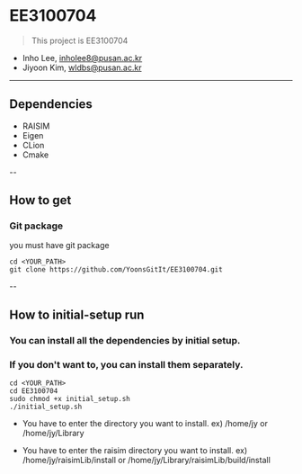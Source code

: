 # EE3100704

>This project is EE3100704
- Inho Lee, [inholee8@pusan.ac.kr](inholee8@pusan.ac.kr)
- Jiyoon Kim, [wldbs@pusan.ac.kr](wldbs2385@pusan.ac.kr)
---
## Dependencies
- RAISIM
- Eigen
- CLion
- Cmake


--
## How to get
### Git package
you must have git package
```text
cd <YOUR_PATH>
git clone https://github.com/YoonsGitIt/EE3100704.git
```

--
## How to initial-setup run
### You can install all the dependencies by initial setup.
### If you don't want to, you can install them separately.

```text
cd <YOUR_PATH>
cd EE3100704
sudo chmod +x initial_setup.sh
./initial_setup.sh
```
- You have to enter the directory you want to install.
  ex) /home/jy or /home/jy/Library

- You have to enter the raisim directory you want to install.
  ex) /home/jy/raisimLib/install or /home/jy/Library/raisimLib/build/install
